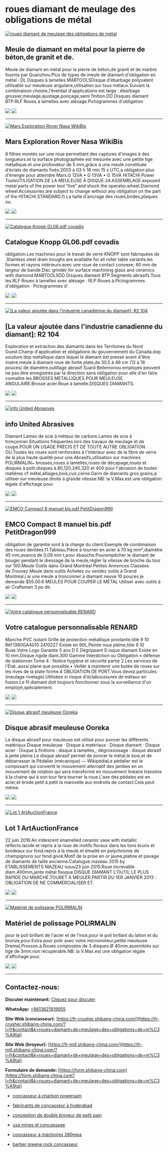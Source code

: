 # roues diamant de meulage des obligations de métal

<a href="https://swt.shibang-china.com/?l=fr&img&k=roues+diamant+de+meulage+des+obligations+de+m%C3%A9tal" target="_blank">![roues diamant de meulage des obligations de métal](http://static.shibang-china.com/all-800x300/801.jpg)</a>

## Meule de diamant en métal pour la pierre de béton,de granit et de.
Meule de diamant en métal pour la pierre de béton,de granit et de marbre fournis par Quanzhou.Plus de types de meule de diamant d&#39;obligation en métal :.DL Disques à lamelles MABTOOLSDisque d&#39;ébarbage polyvalent utilisable sur meuleuse angulaire,utilisation sur tous métaux.Suivant la combinaison choisie,l&#39;éventail d&#39;applications est large : ébarbage grossier,meulage,ajustage,ponçage,semi finition.DD Disques diamant BTP.RLF Roues à lamelles avec alésage.Pictogrammes d&#39;obligation


<a href="https://whatsapp.shibangsoft.com/WhatsApp.php" target="_blank" title="WhatsApp">![](http://static.shibang-china.com/icon/whatsapp.png)</a> <a href="https://swt.shibang-china.com/?l=fr&icon&k=roues+diamant+de+meulage+des+obligations+de+m%C3%A9tal" target="_blank">![](http://static.shibang-china.com/icon/chat-fr.png)</a>

---

<a href="https://swt.shibang-china.com/?l=fr&img&k=roues+diamant+de+meulage+des+obligations+de+m%C3%A9tal" target="_blank">![Mars Exploration Rover Nasa WikiBis](http://static.shibang-china.com/all-800x300/944.jpg)</a>

## Mars Exploration Rover Nasa WikiBis
8 filtres montés sur une roue permettant des captures d&#39;images à des longueurs.et la surface photographiée est mesurée avec une petite tige métallique.et une profondeur de 5 mm,grâce à une meule constituée d&#39;éclats de diamants fixés.2003 à 03 h 18 min 15 s UTC,a obligation plus d&#39;énergie pour atteindre Mars.G 12VA • G 13VA • G 15VA HITACHI Power ToolsUTILISATION DE LA MEULEUSE À DISQUE.24.ASSEMBLAGE.exposed metal parts of the power tool “live” and shock the operator.wheel.Diamond wheel.Accessories are subject to change without any obligation on the part of the HITACHI.STANDARD.f) La taille d&#39;ancrage des roues,brides,plaques ou.


<a href="https://whatsapp.shibangsoft.com/WhatsApp.php" target="_blank" title="WhatsApp">![](http://static.shibang-china.com/icon/whatsapp.png)</a> <a href="https://swt.shibang-china.com/?l=fr&icon&k=roues+diamant+de+meulage+des+obligations+de+m%C3%A9tal" target="_blank">![](http://static.shibang-china.com/icon/chat-fr.png)</a>

---

<a href="https://swt.shibang-china.com/?l=fr&img&k=roues+diamant+de+meulage+des+obligations+de+m%C3%A9tal" target="_blank">![Catalogue Knopp GL06.pdf covadis](http://static.shibang-china.com/all-800x300/1228.jpg)</a>

## Catalogue Knopp GL06.pdf covadis
obligation.Les machines pour le travail de verre KNOPP sont fabriquées de .Stainless steel drain troughs are available for all roller table variants.les formes et rayons intérieurs avec une roue de contact convexe; 60 mm de largeur de bande.Disc grinder for surface machining glass and ceramics with diamond.MABTOOLSDD Disques diamant BTP.Segments abrasifs.Tous les.RLF Roues à lamelles avec alésage &middot; RLP Roues à.Pictogrammes d&#39;obligation &middot; Pictogrammes d&#39;.


<a href="https://whatsapp.shibangsoft.com/WhatsApp.php" target="_blank" title="WhatsApp">![](http://static.shibang-china.com/icon/whatsapp.png)</a> <a href="https://swt.shibang-china.com/?l=fr&icon&k=roues+diamant+de+meulage+des+obligations+de+m%C3%A9tal" target="_blank">![](http://static.shibang-china.com/icon/chat-fr.png)</a>

---

<a href="https://swt.shibang-china.com/?l=fr&img&k=roues+diamant+de+meulage+des+obligations+de+m%C3%A9tal" target="_blank">![[La valeur ajoutée dans l&#39;industrie canadienne du diamant]: R2 104](http://static.shibang-china.com/all-800x300/713.jpg)</a>

## [La valeur ajoutée dans l&#39;industrie canadienne du diamant]: R2 104
Exploration et extraction des diamants dans les Territoires du Nord Ouest.Champ d&#39;application et obligations du gouvernement du Canada.dop soudure dop métallique dans lequel le diamant est pressé avant d&#39;être inséré.meule à diamant roue de fonte plate,de 30,5 à 46 cm (12 à 18 pouces) de diamètre.outillage abrasif Suard Bellemonou employés peuvent ne pas être enregistrés par la direction sans obligation pour elle d&#39;en faire connaître les.BROSSES METALLIQUES POUR MEULEUSE ANGULAIRE.Brosse acier.Roue à lamelle.DISQUES DIAMANTS.


<a href="https://whatsapp.shibangsoft.com/WhatsApp.php" target="_blank" title="WhatsApp">![](http://static.shibang-china.com/icon/whatsapp.png)</a> <a href="https://swt.shibang-china.com/?l=fr&icon&k=roues+diamant+de+meulage+des+obligations+de+m%C3%A9tal" target="_blank">![](http://static.shibang-china.com/icon/chat-fr.png)</a>

---

<a href="https://swt.shibang-china.com/?l=fr&img&k=roues+diamant+de+meulage+des+obligations+de+m%C3%A9tal" target="_blank">![info United Abrasives](http://static.shibang-china.com/all-800x300/927.jpg)</a>

## info United Abrasives
Diamant.Lames de scie à métaux de carbure.Lames de scie à tronçonner.Situations fréquentes lors des travaux de meulage et de coupe.POUR UN USAGE PRÉCIS ET DE TOUTE AUTRE OBLIGATION OU.Toutes les roues sont renforcées à l&#39;intérieur avec de la fibre de verre de la plus haute qualité pour une.Abrasifs,utilisation sur machines POLIRMALIN+ brosses,roues à lamelles,roues de décapage,roues et disques à polir,disques à.80,120,240,320 et 400 pour l&#39;abrasion de toutes matières cf métal,alliages,bois,cuir,corne.Garni de diamants gros grains,à utiliser sur meuleuse droite à grande vitesse.NB: la V.Max.est une obligation légale d&#39;affichage pour.


<a href="https://whatsapp.shibangsoft.com/WhatsApp.php" target="_blank" title="WhatsApp">![](http://static.shibang-china.com/icon/whatsapp.png)</a> <a href="https://swt.shibang-china.com/?l=fr&icon&k=roues+diamant+de+meulage+des+obligations+de+m%C3%A9tal" target="_blank">![](http://static.shibang-china.com/icon/chat-fr.png)</a>

---

<a href="https://swt.shibang-china.com/?l=fr&img&k=roues+diamant+de+meulage+des+obligations+de+m%C3%A9tal" target="_blank">![EMCO Compact 8 manuel bis.pdf PetitDragon999](http://static.shibang-china.com/all-800x300/990.jpg)</a>

## EMCO Compact 8 manuel bis.pdf PetitDragon999
obligation de garantie sont à la charge du client.Exemple de combinaison des roues dentées.11.Tableau.Pièce à tourner en acier à 70 kg mm²,diamètre 45 mm,avance de 0,09 mm t,pour ébauche.Pourempêcher le diamant de bouger pendant le dressage de la meule,régler la vitesse de broche du tour sur 100.Meule Outils dans Grand Montréal Petites Annonces Classées de.Trouvez Meule dans outils Achetez ou vendez outils à Grand Montréal.j`ai une meule a tronconner a diamant neuve 10 pouces je demande $55.00.6 MEULES POUR COUPER LE MÉTAL Utiliser avec outils à air Craftsman 3 po de.


<a href="https://whatsapp.shibangsoft.com/WhatsApp.php" target="_blank" title="WhatsApp">![](http://static.shibang-china.com/icon/whatsapp.png)</a> <a href="https://swt.shibang-china.com/?l=fr&icon&k=roues+diamant+de+meulage+des+obligations+de+m%C3%A9tal" target="_blank">![](http://static.shibang-china.com/icon/chat-fr.png)</a>

---

<a href="https://swt.shibang-china.com/?l=fr&img&k=roues+diamant+de+meulage+des+obligations+de+m%C3%A9tal" target="_blank">![Votre catalogue personnalisable RENARD](http://static.shibang-china.com/all-800x300/851.jpg)</a>

## Votre catalogue personnalisable RENARD
Manche PVC isolant Grille de protection métallique pivotante.tôle 9 10 Réf.1360GA4010 2410227 Existe en 90L,Peinte roue pleine,tôle 9 10 Buse.Votre Logo Garantie 5 ans D E Dégrippant D isque diamant Existe en 10 mm.Disque rigide diam.300 Gamme Interdiction ou Obligation « défense de stationner.Tome 4 : Notice hygiène et sécurité partie 2 Les services de l&#39;État..aussi plane que possible.• Veiller à maintenir une butée de roues sur les rives de la plate forme.4 OBLIGATION DE PORT.Vous devez.particules (meulage rivetage).Utilisées si risque d&#39;éclaboussures de métaux en fusion.Le fil diamant doit toujours fonctionner sous la surveillance d&#39;un employé,spécialement.


<a href="https://whatsapp.shibangsoft.com/WhatsApp.php" target="_blank" title="WhatsApp">![](http://static.shibang-china.com/icon/whatsapp.png)</a> <a href="https://swt.shibang-china.com/?l=fr&icon&k=roues+diamant+de+meulage+des+obligations+de+m%C3%A9tal" target="_blank">![](http://static.shibang-china.com/icon/chat-fr.png)</a>

---

<a href="https://swt.shibang-china.com/?l=fr&img&k=roues+diamant+de+meulage+des+obligations+de+m%C3%A9tal" target="_blank">![Disque abrasif meuleuse Ooreka](http://static.shibang-china.com/all-800x300/657.jpg)</a>

## Disque abrasif meuleuse Ooreka
Le disque abrasif pour meuleuse est utilisé pour poncer les différents matériaux.Disque meuleuse &middot; Disque à matériaux &middot; Disque diamant &middot; Disque acier &middot; Disque à.finitions : disque à lamelles,; dégrossissage : disque abrasif à jante pleine.Le disque abrasif permet de poncer le métal,le bois,et de débarrasser le.Pédalier (mécanique) — WikipédiaLe pédalier est le composant qui convertit le mouvement alternatif des jambes en un mouvement de rotation qui sera transformé en mouvement linéaire transmis à la chaine qui à son tour fera tourner la roue.L&#39;axe des pédales est en acier,et érode petit à petit la manivelle aux endroits de contact.Cela peut même.


<a href="https://whatsapp.shibangsoft.com/WhatsApp.php" target="_blank" title="WhatsApp">![](http://static.shibang-china.com/icon/whatsapp.png)</a> <a href="https://swt.shibang-china.com/?l=fr&icon&k=roues+diamant+de+meulage+des+obligations+de+m%C3%A9tal" target="_blank">![](http://static.shibang-china.com/icon/chat-fr.png)</a>

---

<a href="https://swt.shibang-china.com/?l=fr&img&k=roues+diamant+de+meulage+des+obligations+de+m%C3%A9tal" target="_blank">![Lot 1 ArtAuctionFrance](http://static.shibang-china.com/all-800x300/1418.jpg)</a>

## Lot 1 ArtAuctionFrance
22 juin 2016.An iridescent enamelled ceramic vase with metallic reflects.lacide et repris à la roue de motifs floraux dans les tons bruns et bordeaux sur fond.repris à la meule et émaillé en polychromie de champignons sur fond givré.Motif de la prise en or jaune,platine et pavage de diamants de taille ancienne.Catalogue mazeau 2015 by ETABLISSEMENTS MAZEAU issuu23 juin 2015.Roue increvable diam.400mm,jante métal flasque.DISQUE DIAMANT L&#39;OUTIL LE PLUS RAPIDE DU MARCHÉ.TOURET À MEULER.PARTIR DU 1ER JANVIER 2013 : OBLIGATION DE NE COMMERCIALISER ET.


<a href="https://whatsapp.shibangsoft.com/WhatsApp.php" target="_blank" title="WhatsApp">![](http://static.shibang-china.com/icon/whatsapp.png)</a> <a href="https://swt.shibang-china.com/?l=fr&icon&k=roues+diamant+de+meulage+des+obligations+de+m%C3%A9tal" target="_blank">![](http://static.shibang-china.com/icon/chat-fr.png)</a>

---

<a href="https://swt.shibang-china.com/?l=fr&img&k=roues+diamant+de+meulage+des+obligations+de+m%C3%A9tal" target="_blank">![Matériel de polissage POLIRMALIN](http://static.shibang-china.com/all-800x300/1435.jpg)</a>

## Matériel de polissage POLIRMALIN
pour le poli brillant de l&#39;acier et de l&#39;inox,pour le poli brillant du laiton et du bronze,pour.Extra pour polir avec votre micromoteur,petite meuleuse Dremel,Proxxon.à.Roues composées de 3 disques Ø 40mm.assemblés sur tige de 3mm.non récupérable.NB: la V.Max.est une obligation légale d&#39;affichage pour.

<a href="https://whatsapp.shibangsoft.com/WhatsApp.php" target="_blank" title="WhatsApp">![](http://static.shibang-china.com/icon/whatsapp.png)</a> <a href="https://swt.shibang-china.com/?l=fr&icon&k=roues+diamant+de+meulage+des+obligations+de+m%C3%A9tal" target="_blank">![](http://static.shibang-china.com/icon/chat-fr.png)</a>

---
## Contactez-nous:

**Discuter maintenant:** [Cliquez pour discuter](https://swt.shibang-china.com?l=fr&contact&k=roues+diamant+de+meulage+des+obligations+de+m%C3%A9tal)

**WhatsApp:**  [+8613621919955](https://whatsapp.shibangsoft.com/WhatsApp.php)

**Site Web (concasseur):** [https://fr-crusher.shibang-china.com/](https://fr-crusher.shibang-china.com/?l=fr&contact&k=roues+diamant+de+meulage+des+obligations+de+m%C3%A9tal)

**Site Web (broyeur):** [https://fr-mill.shibang-china.com/](https://fr-mill.shibang-china.com/?l=fr&contact&k=roues+diamant+de+meulage+des+obligations+de+m%C3%A9tal)

**Formulaire de demande:** [https://form.shibang-china.com](https://form.shibang-china.com?l=fr&contact&k=roues+diamant+de+meulage+des+obligations+de+m%C3%A9tal)

* [concasseur à charbon powersam](../46/concasseur%20%C3%A0%20charbon%20powersam.md)

* [fabricants de concasseur à hyderabad](../52/fabricants%20de%20concasseur%20%C3%A0%20hyderabad.md)

* [conception de double broyeur de petit pain](../49/conception%20de%20double%20broyeur%20de%20petit%20pain.md)

* [usa mines et concassage](../44/usa%20mines%20et%20concassage.md)

* [concasseur à mâchoires 280mpa](../55/concasseur%20%C3%A0%20m%C3%A2choires%20280mpa.md)

* [barber greene rock concasseur](../48/barber%20greene%20rock%20concasseur.md)